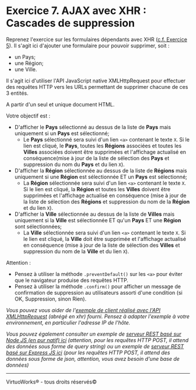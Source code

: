 # Exercice 7. AJAX avec XHR : Cascades de suppression

Reprenez l'exercice sur les formulaires dépendants avec XHR ([c.f. Exercice 5](./exercice-5.md)). Il s'agit ici d'ajouter une formulaire pour pouvoir supprimer, soit :
* un Pays;
* une Région;
* une Ville.

Il s'agit ici d'utiliser l'API JavaScript native XMLHttpRequest pour effectuer des requêtes HTTP vers les URLs permettant de supprimer chacune de ces 3 entités.

A partir d'un seul et unique document HTML.

Votre objectif est :
* D'afficher le __Pays__ sélectionné au dessus de la liste de __Pays__ mais uniquement si un __Pays__ est sélectionné;
    * Le __Pays__ sélectionné sera suivi d'un lien `<a>` contenant le texte `X`. Si le lien est cliqué, le __Pays__, toutes les __Régions__ associées et toutes les __Villes__ associées doivent être supprimées et l'affichage actualisé en conséquence(mise à jour de la liste de sélection des __Pays__ et suppression du nom du __Pays__ et du lien  `X`).
* D'afficher la __Région__ sélectionnée au dessus de la liste de __Régions__ mais uniquement si une __Région__ est sélectionnée ET un __Pays__ est sélectionné;
    * La __Région__ sélectionnée sera suivi d'un lien `<a>` contenant le texte `X`. Si le lien est cliqué, la __Région__ et toutes les __Villes__ doivent être supprimées et l'affichage actualisé en conséquence (mise à jour de la liste de sélection des __Régions__ et suppression du nom de la __Région__ et du lien  `X`).
* D'afficher la __Ville__ sélectionnée au dessus de la liste de __Villes__ mais uniquement si la __Ville__ est sélectionnée ET qu'un __Pays__ ET une __Région__ sont sélectionnées;
    * La __Ville__ sélectionnée sera suivi d'un lien `<a>` contenant le texte `X`. Si le lien est cliqué, la __Ville__ doit être supprimée et l'affichage actualisé en conséquence (mise à jour de la liste de sélection des __Villes__ et suppression du nom de la __Ville__ et du lien  `X`).

Attention :
* Pensez à utiliser la méthode `.preventDefault()` sur les `<a>` pour éviter que le navigateur produise des requêtes HTTP.
* Pensez à utiliser la méthode `.confirm()` pour afficher un message de confirmation de suppression au utilisateurs assorti d'une condition (si OK, Suppression, sinon Rien).

*Vous pouvez vous aider de l'[exemple de client réalisé avec l'API XMLHttpRequest](../exemples/clients/xhr.html) (abrégé en xhr) fourni. Pensez à adapter l'exemple à votre environnement, en particulier l'adresse IP de l'hôte.*

*Vous pouvez également consulter un exemple de [serveur REST basé sur Node JS (en pur natif) ici](../exemples/serveur-natif/vanilla-rest-server.js) (attention, pour les requêtes HTTP POST, il attend des données sous forme de query string) ou un exemple de [serveur REST basé sur Express JS ici](../exemples/serveur-express/express-rest-server.js) (pour les requêtes HTTP POST, il attend des données sous forme de json, attention, vous avez besoin d'une base de données)*

---

VirtuoWorks® - tous droits réservés©